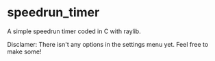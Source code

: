 # speedrun_timer
A simple speedrun timer coded in C with raylib.


Disclamer: There isn't any options in the settings menu yet. Feel free to make some!
